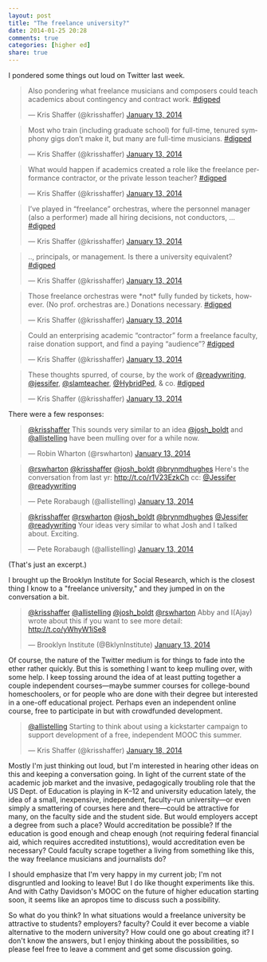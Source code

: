 ```yaml
---
layout: post
title: "The freelance university?"
date: 2014-01-25 20:28
comments: true
categories: [higher ed]
share: true
---
```


I pondered some things out loud on Twitter last week.

<blockquote class="twitter-tweet" lang="en"><p>Also pondering what freelance musicians and composers could teach academics about contingency and contract work. <a href="https://twitter.com/search?q=%23digped&amp;src=hash">#digped</a></p>&mdash; Kris Shaffer (@krisshaffer) <a href="https://twitter.com/krisshaffer/statuses/422568302200647680">January 13, 2014</a></blockquote>
<script async src="//platform.twitter.com/widgets.js" charset="utf-8"></script>

<blockquote class="twitter-tweet" lang="en"><p>Most who train (including graduate school) for full-time, tenured symphony gigs don’t make it, but many are full-time musicians. <a href="https://twitter.com/search?q=%23digped&amp;src=hash">#digped</a></p>&mdash; Kris Shaffer (@krisshaffer) <a href="https://twitter.com/krisshaffer/statuses/422568539686309888">January 13, 2014</a></blockquote>
<script async src="//platform.twitter.com/widgets.js" charset="utf-8"></script>

<blockquote class="twitter-tweet" lang="en"><p>What would happen if academics created a role like the freelance performance contractor, or the private lesson teacher? <a href="https://twitter.com/search?q=%23digped&amp;src=hash">#digped</a></p>&mdash; Kris Shaffer (@krisshaffer) <a href="https://twitter.com/krisshaffer/statuses/422568855622283265">January 13, 2014</a></blockquote>
<script async src="//platform.twitter.com/widgets.js" charset="utf-8"></script>

<blockquote class="twitter-tweet" lang="en"><p>I’ve played in “freelance” orchestras, where the personnel manager (also a performer) made all hiring decisions, not conductors, ... <a href="https://twitter.com/search?q=%23digped&amp;src=hash">#digped</a></p>&mdash; Kris Shaffer (@krisshaffer) <a href="https://twitter.com/krisshaffer/statuses/422569124909166593">January 13, 2014</a></blockquote>
<script async src="//platform.twitter.com/widgets.js" charset="utf-8"></script>

<blockquote class="twitter-tweet" lang="en"><p>.., principals, or management. Is there a university equivalent? <a href="https://twitter.com/search?q=%23digped&amp;src=hash">#digped</a></p>&mdash; Kris Shaffer (@krisshaffer) <a href="https://twitter.com/krisshaffer/statuses/422569246539792384">January 13, 2014</a></blockquote>
<script async src="//platform.twitter.com/widgets.js" charset="utf-8"></script>

<blockquote class="twitter-tweet" lang="en"><p>Those freelance orchestras were *not* fully funded by tickets, however. (No prof. orchestras are.) Donations necessary. <a href="https://twitter.com/search?q=%23digped&amp;src=hash">#digped</a></p>&mdash; Kris Shaffer (@krisshaffer) <a href="https://twitter.com/krisshaffer/statuses/422569384016490497">January 13, 2014</a></blockquote>
<script async src="//platform.twitter.com/widgets.js" charset="utf-8"></script>

<blockquote class="twitter-tweet" lang="en"><p>Could an enterprising academic “contractor” form a freelance faculty, raise donation support, and find a paying “audience”? <a href="https://twitter.com/search?q=%23digped&amp;src=hash">#digped</a></p>&mdash; Kris Shaffer (@krisshaffer) <a href="https://twitter.com/krisshaffer/statuses/422569670588104704">January 13, 2014</a></blockquote>
<script async src="//platform.twitter.com/widgets.js" charset="utf-8"></script>

<blockquote class="twitter-tweet" lang="en"><p>These thoughts spurred, of course, by the work of <a href="https://twitter.com/readywriting">@readywriting</a>, <a href="https://twitter.com/Jessifer">@jessifer</a>, <a href="https://twitter.com/slamteacher">@slamteacher</a>, <a href="https://twitter.com/HybridPed">@HybridPed</a>, &amp; co. <a href="https://twitter.com/search?q=%23digped&amp;src=hash">#digped</a></p>&mdash; Kris Shaffer (@krisshaffer) <a href="https://twitter.com/krisshaffer/statuses/422569884984160256">January 13, 2014</a></blockquote>
<script async src="//platform.twitter.com/widgets.js" charset="utf-8"></script>

There were a few responses:

<blockquote class="twitter-tweet" lang="en"><p><a href="https://twitter.com/krisshaffer">@krisshaffer</a> This sounds very similar to an idea <a href="https://twitter.com/josh_boldt">@josh_boldt</a> and <a href="https://twitter.com/allistelling">@allistelling</a> have been mulling over for a while now.</p>&mdash; Robin Wharton (@rswharton) <a href="https://twitter.com/rswharton/statuses/422571667869540352">January 13, 2014</a></blockquote>
<script async src="//platform.twitter.com/widgets.js" charset="utf-8"></script>

<blockquote class="twitter-tweet" lang="en"><p><a href="https://twitter.com/rswharton">@rswharton</a> <a href="https://twitter.com/krisshaffer">@krisshaffer</a> <a href="https://twitter.com/josh_boldt">@josh_boldt</a> <a href="https://twitter.com/brynmdhughes">@brynmdhughes</a> Here&#39;s the conversation from last yr: <a href="http://t.co/r1V23EzkCh">http://t.co/r1V23EzkCh</a> cc: <a href="https://twitter.com/Jessifer">@Jessifer</a> <a href="https://twitter.com/readywriting">@readywriting</a></p>&mdash; Pete Rorabaugh (@allistelling) <a href="https://twitter.com/allistelling/statuses/422728319562297344">January 13, 2014</a></blockquote>
<script async src="//platform.twitter.com/widgets.js" charset="utf-8"></script>

<blockquote class="twitter-tweet" lang="en"><p><a href="https://twitter.com/krisshaffer">@krisshaffer</a> <a href="https://twitter.com/rswharton">@rswharton</a> <a href="https://twitter.com/josh_boldt">@josh_boldt</a> <a href="https://twitter.com/brynmdhughes">@brynmdhughes</a> <a href="https://twitter.com/Jessifer">@Jessifer</a> <a href="https://twitter.com/readywriting">@readywriting</a> Your ideas very similar to what Josh and I talked about. Exciting.</p>&mdash; Pete Rorabaugh (@allistelling) <a href="https://twitter.com/allistelling/statuses/422731131172048896">January 13, 2014</a></blockquote>
<script async src="//platform.twitter.com/widgets.js" charset="utf-8"></script>

(That's just an excerpt.)

I brought up the Brooklyn Institute for Social Research, which is the closest thing I know to a "freelance university," and they jumped in on the conversation a bit.

<blockquote class="twitter-tweet" lang="en"><p><a href="https://twitter.com/krisshaffer">@krisshaffer</a> <a href="https://twitter.com/allistelling">@allistelling</a> <a href="https://twitter.com/josh_boldt">@josh_boldt</a> <a href="https://twitter.com/rswharton">@rswharton</a> Abby and I(Ajay) wrote about this if you want to see more detail: <a href="http://t.co/yWhyW1iSe8">http://t.co/yWhyW1iSe8</a></p>&mdash; Brooklyn Institute (@BklynInstitute) <a href="https://twitter.com/BklynInstitute/statuses/422745752851333120">January 13, 2014</a></blockquote>
<script async src="//platform.twitter.com/widgets.js" charset="utf-8"></script>

Of course, the nature of the Twitter medium is for things to fade into the ether rather quickly. But this is something I want to keep mulling over, with some help. I keep tossing around the idea of at least putting together a couple independent courses—maybe summer courses for college-bound homeschoolers, or for people who are done with their degree but interested in a one-off educational project. Perhaps even an independent online course, free to participate in but with crowdfunded development.

<blockquote class="twitter-tweet" lang="en"><p><a href="https://twitter.com/allistelling">@allistelling</a> Starting to think about using a kickstarter campaign to support development of a free, independent MOOC this summer.</p>&mdash; Kris Shaffer (@krisshaffer) <a href="https://twitter.com/krisshaffer/statuses/424626600668184576">January 18, 2014</a></blockquote>
<script async src="//platform.twitter.com/widgets.js" charset="utf-8"></script>

Mostly I'm just thinking out loud, but I'm interested in hearing other ideas on this and keeping a conversation going. In light of the current state of the academic job market and the invasive, pedagogically troubling role that the US Dept. of Education is playing in K–12 and university education lately, the idea of a small, inexpensive, independent, faculty-run university—or even simply a smattering of courses here and there—could be attractive for many, on the faculty side and the student side. But would employers accept a degree from such a place? Would accreditation be possible? If the education is good enough and cheap enough (not requiring federal financial aid, which requires accredited instutitions), would accreditation even be necessary? Could faculty scrape together a living from something like this, the way freelance musicians and journalists do?

I should emphasize that I'm very happy in my current job; I'm not disgruntled and looking to leave! But I do like thought experiments like this. And with Cathy Davidson's MOOC on the future of higher education starting soon, it seems like an apropos time to discuss such a possibility.

So what do you think? In what situations would a freelance university be attractive to students? employers? faculty? Could it ever become a viable alternative to the modern university? How could one go about creating it? I don't know the answers, but I enjoy thinking about the possibilities, so please feel free to leave a comment and get some discussion going.
